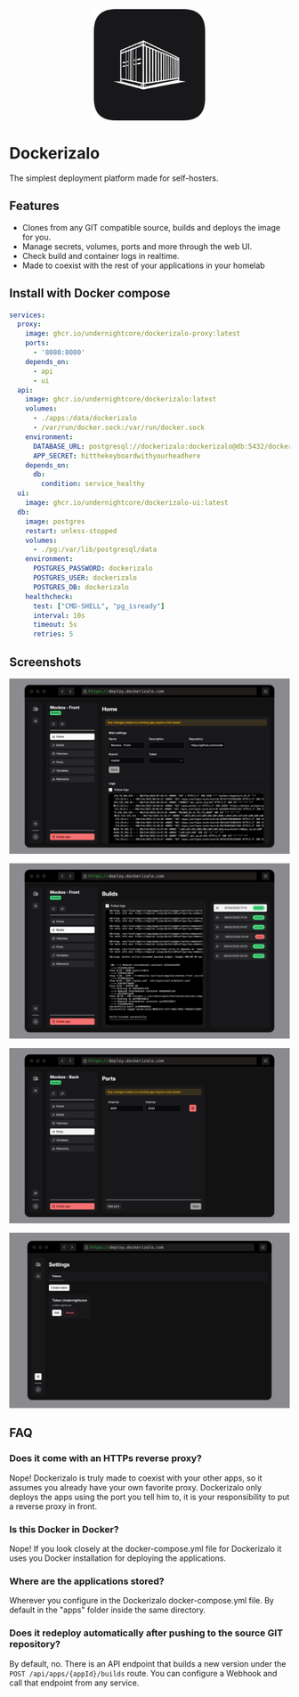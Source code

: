 <div align="center">
    <img alt="dockerizalo" height="200px" src="https://github.com/undernightcore/dockerizalo-ui/blob/assets/dockerizalo.png?raw=true">
</div>

# Dockerizalo

The simplest deployment platform made for self-hosters.

## Features

- Clones from any GIT compatible source, builds and deploys the image for you.
- Manage secrets, volumes, ports and more through the web UI.
- Check build and container logs in realtime.
- Made to coexist with the rest of your applications in your homelab

## Install with Docker compose

```yaml
services:
  proxy:
    image: ghcr.io/undernightcore/dockerizalo-proxy:latest
    ports:
      - '8080:8080'
    depends_on:
      - api
      - ui
  api:
    image: ghcr.io/undernightcore/dockerizalo:latest
    volumes:
      - ./apps:/data/dockerizalo
      - /var/run/docker.sock:/var/run/docker.sock
    environment:
      DATABASE_URL: postgresql://dockerizalo:dockerizalo@db:5432/dockerizalo?schema=public
      APP_SECRET: hitthekeyboardwithyourheadhere
    depends_on:
      db:
        condition: service_healthy
  ui:
    image: ghcr.io/undernightcore/dockerizalo-ui:latest
  db:
    image: postgres
    restart: unless-stopped
    volumes:
      - ./pg:/var/lib/postgresql/data
    environment:
      POSTGRES_PASSWORD: dockerizalo
      POSTGRES_USER: dockerizalo
      POSTGRES_DB: dockerizalo
    healthcheck:
      test: ["CMD-SHELL", "pg_isready"]
      interval: 10s
      timeout: 5s
      retries: 5
```

## Screenshots

![Home](https://github.com/undernightcore/dockerizalo-ui/blob/assets/home.png?raw=true)

![Builds](https://github.com/undernightcore/dockerizalo-ui/blob/assets/builds.png?raw=true)

![Ports](https://github.com/undernightcore/dockerizalo-ui/blob/assets/ports.png?raw=true)

![Tokens](https://github.com/undernightcore/dockerizalo-ui/blob/assets/tokens.png?raw=true)

## FAQ

### Does it come with an HTTPs reverse proxy?

Nope! Dockerizalo is truly made to coexist with your other apps, so it assumes you already have your own favorite proxy. Dockerizalo only deploys the apps using the port you tell him to, it is your responsibility to put a reverse proxy in front.

### Is this Docker in Docker?

Nope! If you look closely at the docker-compose.yml file for Dockerizalo it uses you Docker installation for deploying the applications.

### Where are the applications stored?

Wherever you configure in the Dockerizalo docker-compose.yml file. By default in the "apps" folder inside the same directory.

### Does it redeploy automatically after pushing to the source GIT repository?

By default, no. There is an API endpoint that builds a new version under the `POST /api/apps/{appId}/builds` route. You can configure a Webhook and call that endpoint from any service.
